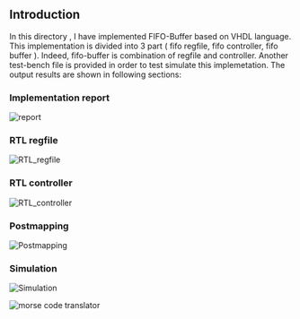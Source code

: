 ## Introduction
In this directory , I have implemented FIFO-Buffer based on VHDL language. This implementation is divided into 3 part ( fifo regfile, fifo controller, fifo buffer ). Indeed, fifo-buffer is combination of regfile and controller. Another test-bench file is provided in order to test simulate this implemetation. The output results are shown in following sections:

### Implementation report

![report]()


### RTL regfile

![RTL_regfile]()


### RTL controller

![RTL_controller]()

### Postmapping

![Postmapping]()

### Simulation

![Simulation]()



![morse code translator](https://upload.wikimedia.org/wikipedia/commons/5/5a/EB1911_Telegraph_-_Morse_alphabets_-_international_code.jpg)

